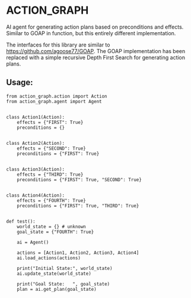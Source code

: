 # ACTION_GRAPH
AI agent for generating action plans based on preconditions and effects. Similar to GOAP in function, but this entirely different implementation.

The interfaces for this library are similar to https://github.com/agoose77/GOAP. The GOAP implementation has been replaced with a simple recursive Depth First Search for generating action plans.


## Usage:

```
from action_graph.action import Action
from action_graph.agent import Agent


class Action1(Action):
    effects = {"FIRST": True}
    preconditions = {}


class Action2(Action):
    effects = {"SECOND": True}
    preconditions = {"FIRST": True}


class Action3(Action):
    effects = {"THIRD": True}
    preconditions = {"FIRST": True, "SECOND": True}


class Action4(Action):
    effects = {"FOURTH": True}
    preconditions = {"FIRST": True, "THIRD": True}


def test():
    world_state = {} # unknown
    goal_state = {"FOURTH": True}

    ai = Agent()

    actions = [Action1, Action2, Action3, Action4]
    ai.load_actions(actions)

    print("Initial State:", world_state)
    ai.update_state(world_state)

    print("Goal State:   ", goal_state)
    plan = ai.get_plan(goal_state)
```


